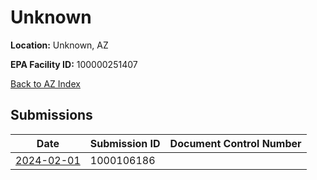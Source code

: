 # Unknown

**Location:** Unknown, AZ

**EPA Facility ID:** 100000251407

[Back to AZ Index](../../index.md)

## Submissions

| Date | Submission ID | Document Control Number |
|------|--------------|-------------------------|
| [2024-02-01](submissions/1000106186.md) | 1000106186 |  |
